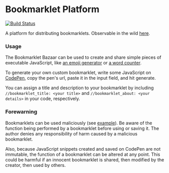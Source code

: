 # Bookmarklet Platform
[![Build Status](https://travis-ci.org/ashtonmeuser/bookmarklet-platform.svg?branch=master)](https://travis-ci.org/ashtonmeuser/bookmarklet-platform)

A platform for distributing bookmarklets. Observable in the wild [here](http://bookmarklet-platform.herokuapp.com).

### Usage

The Bookmarklet Bazaar can be used to create and share simple pieces of executable JavaScript, like [an emoji generator](http://bookmarklet-platform.herokuapp.com/ashtonmeuser/JKgvxK) or [a word counter](http://bookmarklet-platform.herokuapp.com/ashtonmeuser/vJEOBJ).

To generate your own custom bookmarklet, write some JavaScript on [CodePen](http://codepen.io/pen), copy the pen's url, paste it in the input field, and hit generate.

You can assign a title and description to your bookmarklet by including `//bookmarklet_title: <your title>` and `//bookmarklet_about: <your details>` in your code, respectively.

### Forewarning

Bookmarklets can be used maliciously (see [example](http://bookmarklet-platform.herokuapp.com/ashtonmeuser/NAQrwr)). Be aware of the function being performed by a bookmarklet before using or saving it. The author denies any responsibility of harm caused by a malicious bookmarklet.

Also, because JavaScript snippets created and saved on CodePen are not immutable, the function of a bookmarklet can be altered at any point. This could be harmful if an innocent bookmarklet is shared, then modified by the creator, then used by others.
